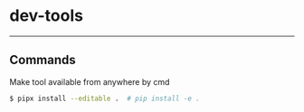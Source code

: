 # dev-tools

---

## Commands

Make tool available from anywhere by cmd

```bash
$ pipx install --editable .  # pip install -e .
```
